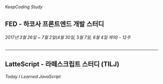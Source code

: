 ###### KeepCoding Study

## FED - 하코사 프론트엔드 개발 스터디
###### 2017년 3월 26일 ~ 7월 2일(4월 30일, 5월 7일, 6월 4일 제외) - 12주

---

## LatteScript - 라떼스크립트 스터디 (TILJ)
###### Today I Learned JavaScript
